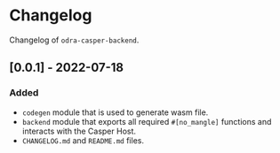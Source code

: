 # Changelog

Changelog of `odra-casper-backend`.

## [0.0.1] - 2022-07-18
### Added
- `codegen` module that is used to generate wasm file.
- `backend` module that exports all required `#[no_mangle]` functions and interacts with the Casper Host.
- `CHANGELOG.md` and `README.md` files.
